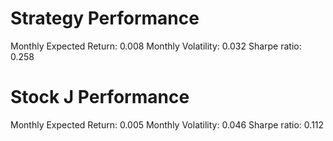 # Strategy Performance
Monthly Expected Return: 0.008
Monthly Volatility: 0.032
Sharpe ratio: 0.258
# Stock J Performance
Monthly Expected Return: 0.005
Monthly Volatility: 0.046
Sharpe ratio: 0.112
